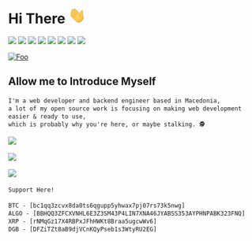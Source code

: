 # Hi There <img src="assets/wave.gif" width="35px">

![](https://img.shields.io/badge/html5%20-%23323330.svg?&style=for-the-badge&logo=html5&logoColor=%23E34F26) ![](https://img.shields.io/badge/css3%20-%23323330.svg?&style=for-the-badge&logo=css3&logoColor=%231572B6) ![](https://img.shields.io/badge/javascript%20-%23323330.svg?&style=for-the-badge&logo=javascript&logoColor=%23F7DF1E) ![](https://img.shields.io/badge/laravel-%23323330.svg?&style=for-the-badge&logo=laravel&logoColor=23092E20) ![](https://img.shields.io/badge/django%20-%23323330.svg?&style=for-the-badge&logo=django&logoColor=23092E20) ![](https://img.shields.io/badge/php-%23323330.svg?&style=for-the-badge&logo=php&logoColor=%23777BB4) ![](https://img.shields.io/badge/python%20-%23323330.svg?&style=for-the-badge&logo=python&logoColor=2314354C) ![](https://img.shields.io/badge/mysql-%23323330.svg?&style=for-the-badge&logo=mysql&logoColor=white)

[![Foo](https://img.shields.io/badge/astennu-%235a37dc.svg?&style=for-the-badge)](https://astennu.com)

## Allow me to Introduce Myself

```
I'm a web developer and backend engineer based in Macedonia,
a lot of my open source work is focusing on making web development easier & ready to use,
which is probably why you're here, or maybe stalking. 🕵️
```


![](http://estruyf-github.azurewebsites.net/api/VisitorHit?user=arshetamine&countColorcountColor&countColor=%235a37dc)

![](https://github-readme-stats.vercel.app/api?username=arshetamine&count_private=true&show_icons=true&theme=midnight-purple)

[![](https://github-readme-stats.vercel.app/api/pin/?username=arshetamine&repo=phpCaptcha&theme=midnight-purple)](https://github.com/arshetamine/php-captcha)

```
Support Here!

BTC - [bc1qq3zcvx8da0ts6qgupp5yhwax7pj07rs73k5nwg]
ALGO - [BBHQQ3ZFCXVNHL6E3Z3SM43P4LIN7XNA46JYABSS353AYPHNPABK323FNQ]
XRP - [rNMqGz17X4RBPxJFhHWKt8Braa5ugcwWv6]
DGB - [DFZiTZt8aB9djVCnKQyPseb1s3WtyRU2EG]
```
